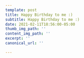 ```yaml
---
template: post
title: Happy Birthday to me :)
subtitle: Happy Birthday to me :)
date: 2021-02-11T18:56:00-05:00
thumb_img_path: ''
content_img_path: ''
excerpt: ''
canonical_url: ''

---
```

